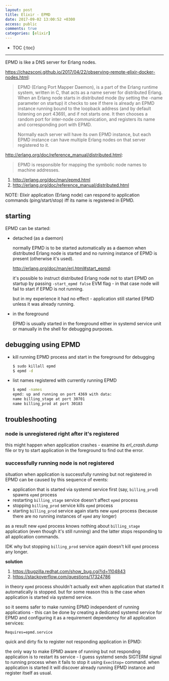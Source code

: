 ```yaml
---
layout: post
title: Elixir - EPMD
date: 2017-09-02 13:00:52 +0300
access: public
comments: true
categories: [elixir]
---
```


<!-- more -->

* TOC
{:toc}
<hr>

EPMD is like a DNS server for Erlang nodes.

<https://chazsconi.github.io/2017/04/22/observing-remote-elixir-docker-nodes.html>:

> EPMD (Erlang Port Mapper Daemon), is a part of the Erlang runtime system,
> written in C, that acts as a name server for distributed Erlang. When an
> Erlang node starts in distributed mode (by setting the -name parameter on
> startup) it checks to see if there is already an EPMD instance running bound
> to the loopback address (and by default listening on port 4369), and if not
> starts one. It then chooses a random port for inter-node communication, and
> registers its name and corresponding port with EPMD.
>
> Normally each server will have its own EPMD instance, but each EPMD instance
> can have multiple Erlang nodes on that server registered to it.

<http://erlang.org/doc/reference_manual/distributed.html>:

> EPMD is responsible for mapping the symbolic node names to machine addresses.

1. <http://erlang.org/doc/man/epmd.html>
2. <http://erlang.org/doc/reference_manual/distributed.html>

NOTE: Elixir application (Erlang node) can respond to application
      commands (ping/start/stop) iff its name is registered in EPMD.

starting
--------

EPMD can be started:

- detached (as a daemon)

  normally EPMD is to be started automatically as a daemon
  when distributed Erlang node is started and no running
  instance of EPMD is present (otherwise it's used).

  <http://erlang.org/doc/man/erl.html#start_epmd>:

  it's possible to instruct distributed Erlang node not to start
  EPMD on startup by passing `-start_epmd false` EVM flag - in
  that case node will fail to start if EPMD is not running.

  but in my experience it had no effect - application still started
  EPMD unless it was already running.

- in the foreground

  EPMD is usually started in the foreground either in systemd
  service unit or manually in the shell for debugging purposes.

debugging using EPMD
--------------------

- kill running EPMD process and start in the foreground for debugging

  ```sh
  $ sudo killall epmd
  $ epmd -d
  ```

- list names registered with currently running EPMD

  ```sh
  $ epmd -names
  epmd: up and running on port 4369 with data:
  name billing_stage at port 30701
  name billing_prod at port 30183
  ```

troubleshooting
---------------

### node is unregistered right after it's registered

this might happen when application crashes - examine its _erl_crash.dump_
file or try to start application in the foreground to find out the error.

### successfully running node is not registered

situation when application is successfully running but not
registered in EPMD can be caused by this sequence of events:

- application that is started via systemd service first
  (say, `billing_prod`) spawns `epmd` process
- restarting `billing_stage` service doesn't affect `epmd` process
- stopping `billing_prod` service kills `epmd` process
- starting `billing_prod` service again starts new `epmd` process
  (because there are no running instances of `epmd` any longer)

as a result new `epmd` process knows nothing about `billing_stage`
application (even though it's still running) and the latter stops
responding to all application commands.

IDK why but stopping `billing_prod` service again doesn't kill
`epmd` process any longer.

**solution**

1. <https://bugzilla.redhat.com/show_bug.cgi?id=1104843>
2. <https://stackoverflow.com/questions/17324786>

in theory `epmd` process shouldn't actually exit when application
that started it automatically is stopped. but for some reason this
is the case when application is started via systemd service.

so it seems safer to make running EPMD independent of running applications -
this can be done by creating a dedicated systemd service for EPMD and
configuring it as a requirement dependency for all application services:

```
Requires=epmd.service
```

quick and dirty fix to register not responding application in EPMD:

the only way to make EPMD aware of running but not responding
application is to restart its service - I guess systemd sends SIGTERM
signal to running process when it fails to stop it using `ExecStop=`
command. when application is started it will discover already running
EPMD instance and register itself as usual.
